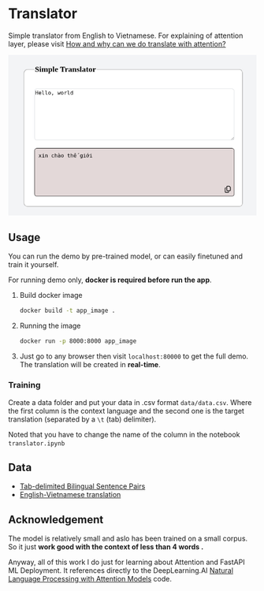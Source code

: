 # Translator 
Simple translator from English to Vietnamese. For explaining of attention layer, please visit [How and why can we do translate with attention?](./attention.md) 

![](./images/demo.png)

## Usage 
You can run the demo by pre-trained model, or can easily finetuned and train it yourself.

For running demo only, **docker is required before run the app**. 
1. Build docker image
    ```bash 
    docker build -t app_image .
    ```
2. Running the image 
   ```bash 
   docker run -p 8000:8000 app_image
   ``` 
3. Just go to any browser then visit `localhost:80000` to get the full demo. The translation will be created in **real-time**. 


### Training 
Create a data folder and put your data in .csv format `data/data.csv`. Where the first column is the context language and the second one is the target translation (separated by a `\t` (tab) delimiter).

Noted that you have to change the name of the column in the notebook `translator.ipynb`

## Data
- [Tab-delimited Bilingual Sentence Pairs](http://www.manythings.org/anki/)
- [English-Vietnamese translation](https://www.kaggle.com/datasets/hungnm/englishvietnamese-translation)

## Acknowledgement 
The model is relatively small and aslo has been trained on a small corpus. So it just **work good with the context of less than 4 words .**

Anyway, all of this work I do just for learning about Attention and FastAPI ML Deployment. It references directly to the DeepLearning.AI [Natural Language Processing with Attention Models](https://www.coursera.org/learn/attention-models-in-nlp) code.
